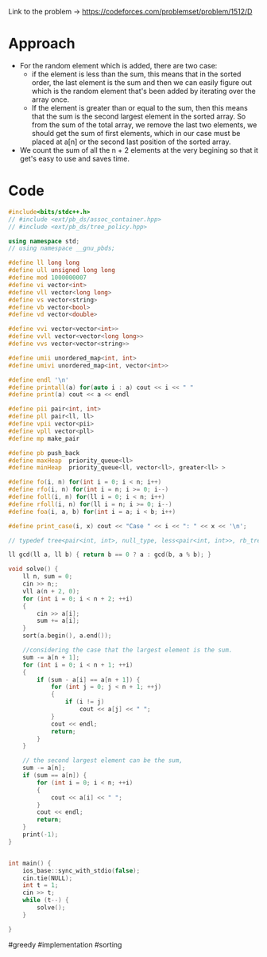 Link to the problem -> https://codeforces.com/problemset/problem/1512/D

# Approach
- For the random element which is added, there are two case: 
	- if the element is less than the sum, this means that in the sorted order, the last element is the sum and then we can easily figure out which is the random element that's been added by iterating over the array once. 
	- If the element is greater than or equal to the sum, then this means that the sum is the second largest element in the sorted array. So from the sum of the total array, we remove the last two elements, we should get the sum of first elements, which in our case must be placed at a[n] or the second last position of the sorted array.
- We count the sum of all the n + 2 elements at the very begining so that it get's easy to use and saves time. 

# Code
```cpp
#include<bits/stdc++.h>
// #include <ext/pb_ds/assoc_container.hpp>
// #include <ext/pb_ds/tree_policy.hpp>

using namespace std;
// using namespace __gnu_pbds;

#define ll long long
#define ull unsigned long long
#define mod 1000000007
#define vi vector<int>
#define vll vector<long long>
#define vs vector<string>
#define vb vector<bool>
#define vd vector<double>

#define vvi vector<vector<int>>
#define vvll vector<vector<long long>>
#define vvs vector<vector<string>>

#define umii unordered_map<int, int>
#define umivi unordered_map<int, vector<int>>

#define endl '\n'
#define printall(a) for(auto i : a) cout << i << " "
#define print(a) cout << a << endl

#define pii pair<int, int>
#define pll pair<ll, ll>
#define vpii vector<pii>
#define vpll vector<pll>
#define mp make_pair

#define pb push_back
#define maxHeap  priority_queue<ll>
#define minHeap  priority_queue<ll, vector<ll>, greater<ll> >

#define fo(i, n) for(int i = 0; i < n; i++)
#define rfo(i, n) for(int i = n; i >= 0; i--)
#define foll(i, n) for(ll i = 0; i < n; i++)
#define rfoll(i, n) for(ll i = n; i >= 0; i--)
#define foa(i, a, b) for(int i = a; i < b; i++)

#define print_case(i, x) cout << "Case " << i << ": " << x << '\n';

// typedef tree<pair<int, int>, null_type, less<pair<int, int>>, rb_tree_tag, tree_order_statistics_node_update> pbds;

ll gcd(ll a, ll b) { return b == 0 ? a : gcd(b, a % b); }

void solve() {
	ll n, sum = 0;
	cin >> n;;
	vll a(n + 2, 0);
	for (int i = 0; i < n + 2; ++i)
	{
		cin >> a[i];
		sum += a[i];
	}
	sort(a.begin(), a.end());

	//considering the case that the largest element is the sum.
	sum -= a[n + 1];
	for (int i = 0; i < n + 1; ++i)
	{
		if (sum - a[i] == a[n + 1]) {
			for (int j = 0; j < n + 1; ++j)
			{
				if (i != j)
					cout << a[j] << " ";
			}
			cout << endl;
			return;
		}
	}

	// the second largest element can be the sum,
	sum -= a[n];
	if (sum == a[n]) {
		for (int i = 0; i < n; ++i)
		{
			cout << a[i] << " ";
		}
		cout << endl;
		return;
	}
	print(-1);
}


int main() {
	ios_base::sync_with_stdio(false);
	cin.tie(NULL);
	int t = 1;
	cin >> t;
	while (t--) {
		solve();
	}

}
```

#greedy #implementation #sorting